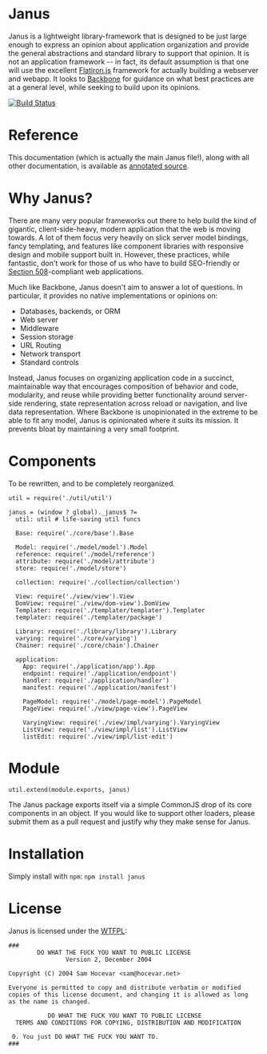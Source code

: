 Janus
=====

Janus is a lightweight library-framework that is designed to be just large
enough to express an opinion about application organization and provide the
general abstractions and standard library to support that opinion. It is not an
application framework -- in fact, its default assumption is that one will use
the excellent [Flatiron.js](http://flatironjs.org/) framework for actually
building a webserver and webapp. It looks to [Backbone](http://backbonejs.org/)
for guidance on what best practices are at a general level, while seeking to
build upon its opinions.

[![Build Status](https://secure.travis-ci.org/clint-tseng/janus.png)](http://travis-ci.org/clint-tseng/janus)

Reference
=========

This documentation (which is actually the main Janus file!), along with all
other documentation, is available as [annotated
source](https://rawgithub.com/clint-tseng/janus/master/docs/janus.coffee.html).

Why Janus?
==========

There are many very popular frameworks out there to help build the kind of
gigantic, client-side-heavy, modern application that the web is moving towards.
A lot of them focus very heavily on slick server model bindings, fancy
templating, and features like component libraries with responsive design and
mobile support built in. However, these practices, while fantastic, don't work
for those of us who have to build SEO-friendly or [Section
508](http://en.wikipedia.org/wiki/Section_508_Amendment_to_the_Rehabilitation_Act_of_1973)-compliant
web applications.

Much like Backbone, Janus doesn't aim to answer a lot of questions. In
particular, it provides no native implementations or opinions on:

* Databases, backends, or ORM
* Web server
* Middleware
* Session storage
* URL Routing
* Network transport
* Standard controls

Instead, Janus focuses on organizing application code in a succinct,
maintainable way that encourages composition of behavior and code, modularity,
and reuse while providing better functionality around server-side rendering,
state representation across reload or navigation, and live data representation.
Where Backbone is unopinionated in the extreme to be able to fit any model,
Janus is opinionated where it suits its mission. It prevents bloat by
maintaining a very small footprint.

Components
==========

To be rewritten, and to be completely reorganized.

    util = require('./util/util')

    janus = (window ? global)._janus$ ?=
      util: util # life-saving util funcs

      Base: require('./core/base').Base

      Model: require('./model/model').Model
      reference: require('./model/reference')
      attribute: require('./model/attribute')
      store: require('./model/store')

      collection: require('./collection/collection')

      View: require('./view/view').View
      DomView: require('./view/dom-view').DomView
      Templater: require('./templater/templater').Templater
      templater: require('./templater/package')

      Library: require('./library/library').Library
      varying: require('./core/varying')
      Chainer: require('./core/chain').Chainer

      application:
        App: require('./application/app').App
        endpoint: require('./application/endpoint')
        handler: require('./application/handler')
        manifest: require('./application/manifest')

        PageModel: require('./model/page-model').PageModel
        PageView: require('./view/page-view').PageView

        VaryingView: require('./view/impl/varying').VaryingView
        ListView: require('./view/impl/list').ListView
        listEdit: require('./view/impl/list-edit')

Module
======

    util.extend(module.exports, janus)

The Janus package exports itself via a simple CommonJS drop of its core
components in an object. If you would like to support other loaders, please
submit them as a pull request and justify why they make sense for Janus.

Installation
============

Simply install with `npm`: `npm install janus`

License
=======

Janus is licensed under the [WTFPL](http://www.wtfpl.net/about/):

    ###
            DO WHAT THE FUCK YOU WANT TO PUBLIC LICENSE
                    Version 2, December 2004

    Copyright (C) 2004 Sam Hocevar <sam@hocevar.net>

    Everyone is permitted to copy and distribute verbatim or modified
    copies of this license document, and changing it is allowed as long
    as the name is changed.

               DO WHAT THE FUCK YOU WANT TO PUBLIC LICENSE
      TERMS AND CONDITIONS FOR COPYING, DISTRIBUTION AND MODIFICATION

     0. You just DO WHAT THE FUCK YOU WANT TO.
    ###

